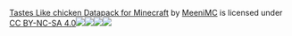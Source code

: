 [Tastes Like chicken Datapack for Minecraft][] by [MeeniMC][] is
licensed under [CC BY-NC-SA 4.0![][1]![][2]![][3]![][4]][5]

  [Tastes like chicken Datapack for Minecraft]: https://github.com/Meeni-mc/rotten_chicken
  [MeeniMC]: https://github.com/Meeni-mc
  [1]: https://mirrors.creativecommons.org/presskit/icons/cc.svg?ref=chooser-v1
  [2]: https://mirrors.creativecommons.org/presskit/icons/by.svg?ref=chooser-v1
  [3]: https://mirrors.creativecommons.org/presskit/icons/nc.svg?ref=chooser-v1
  [4]: https://mirrors.creativecommons.org/presskit/icons/sa.svg?ref=chooser-v1
  [5]: https://creativecommons.org/licenses/by-nc-sa/4.0
